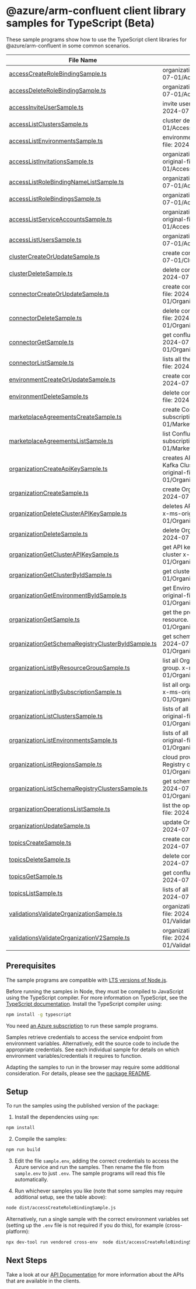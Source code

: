 # @azure/arm-confluent client library samples for TypeScript (Beta)

These sample programs show how to use the TypeScript client libraries for @azure/arm-confluent in some common scenarios.

| **File Name**                                                                                       | **Description**                                                                                                                                               |
| --------------------------------------------------------------------------------------------------- | ------------------------------------------------------------------------------------------------------------------------------------------------------------- |
| [accessCreateRoleBindingSample.ts][accesscreaterolebindingsample]                                   | organization role bindings x-ms-original-file: 2024-07-01/Access_CreateRoleBinding.json                                                                       |
| [accessDeleteRoleBindingSample.ts][accessdeleterolebindingsample]                                   | organization role bindings x-ms-original-file: 2024-07-01/Access_DeleteRoleBinding.json                                                                       |
| [accessInviteUserSample.ts][accessinviteusersample]                                                 | invite user to the organization x-ms-original-file: 2024-07-01/Access_InviteUser.json                                                                         |
| [accessListClustersSample.ts][accesslistclusterssample]                                             | cluster details x-ms-original-file: 2024-07-01/Access_ClusterList.json                                                                                        |
| [accessListEnvironmentsSample.ts][accesslistenvironmentssample]                                     | environment list of an organization x-ms-original-file: 2024-07-01/Access_EnvironmentList.json                                                                |
| [accessListInvitationsSample.ts][accesslistinvitationssample]                                       | organization accounts invitation details x-ms-original-file: 2024-07-01/Access_InvitationsList.json                                                           |
| [accessListRoleBindingNameListSample.ts][accesslistrolebindingnamelistsample]                       | organization role bindings x-ms-original-file: 2024-07-01/Access_RoleBindingNameList.json                                                                     |
| [accessListRoleBindingsSample.ts][accesslistrolebindingssample]                                     | organization role bindings x-ms-original-file: 2024-07-01/Access_RoleBindingList.json                                                                         |
| [accessListServiceAccountsSample.ts][accesslistserviceaccountssample]                               | organization service accounts details x-ms-original-file: 2024-07-01/Access_ServiceAccountsList.json                                                          |
| [accessListUsersSample.ts][accesslistuserssample]                                                   | organization users details x-ms-original-file: 2024-07-01/Access_UsersList.json                                                                               |
| [clusterCreateOrUpdateSample.ts][clustercreateorupdatesample]                                       | create confluent clusters x-ms-original-file: 2024-07-01/Cluster_Create.json                                                                                  |
| [clusterDeleteSample.ts][clusterdeletesample]                                                       | delete confluent cluster by id x-ms-original-file: 2024-07-01/Cluster_Delete.json                                                                             |
| [connectorCreateOrUpdateSample.ts][connectorcreateorupdatesample]                                   | create confluent connector by Name x-ms-original-file: 2024-07-01/Organization_CreateConnectorByName.json                                                     |
| [connectorDeleteSample.ts][connectordeletesample]                                                   | delete confluent connector by name x-ms-original-file: 2024-07-01/Organization_DeleteConnectorByName.json                                                     |
| [connectorGetSample.ts][connectorgetsample]                                                         | get confluent connector by Name x-ms-original-file: 2024-07-01/Organization_GetConnectorByName.json                                                           |
| [connectorListSample.ts][connectorlistsample]                                                       | lists all the connectors in a cluster x-ms-original-file: 2024-07-01/Organization_ConnectorList.json                                                          |
| [environmentCreateOrUpdateSample.ts][environmentcreateorupdatesample]                               | create confluent environment x-ms-original-file: 2024-07-01/Environment_Create.json                                                                           |
| [environmentDeleteSample.ts][environmentdeletesample]                                               | delete confluent environment by id x-ms-original-file: 2024-07-01/Environment_Delete.json                                                                     |
| [marketplaceAgreementsCreateSample.ts][marketplaceagreementscreatesample]                           | create Confluent Marketplace agreement in the subscription. x-ms-original-file: 2024-07-01/MarketplaceAgreements_Create.json                                  |
| [marketplaceAgreementsListSample.ts][marketplaceagreementslistsample]                               | list Confluent marketplace agreements in the subscription. x-ms-original-file: 2024-07-01/MarketplaceAgreements_List.json                                     |
| [organizationCreateApiKeySample.ts][organizationcreateapikeysample]                                 | creates API key for a schema registry Cluster ID or Kafka Cluster ID under a environment x-ms-original-file: 2024-07-01/Organization_CreateClusterAPIKey.json |
| [organizationCreateSample.ts][organizationcreatesample]                                             | create Organization resource x-ms-original-file: 2024-07-01/Organization_Create.json                                                                          |
| [organizationDeleteClusterAPIKeySample.ts][organizationdeleteclusterapikeysample]                   | deletes API key of a kafka or schema registry cluster x-ms-original-file: 2024-07-01/Organization_DeleteClusterAPIKey.json                                    |
| [organizationDeleteSample.ts][organizationdeletesample]                                             | delete Organization resource x-ms-original-file: 2024-07-01/Organization_Delete.json                                                                          |
| [organizationGetClusterAPIKeySample.ts][organizationgetclusterapikeysample]                         | get API key details of a kafka or schema registry cluster x-ms-original-file: 2024-07-01/Organization_GetClusterAPIKey.json                                   |
| [organizationGetClusterByIdSample.ts][organizationgetclusterbyidsample]                             | get cluster by Id x-ms-original-file: 2024-07-01/Organization_GetClusterById.json                                                                             |
| [organizationGetEnvironmentByIdSample.ts][organizationgetenvironmentbyidsample]                     | get Environment details by environment Id x-ms-original-file: 2024-07-01/Organization_GetEnvironmentById.json                                                 |
| [organizationGetSample.ts][organizationgetsample]                                                   | get the properties of a specific Organization resource. x-ms-original-file: 2024-07-01/Organization_Get.json                                                  |
| [organizationGetSchemaRegistryClusterByIdSample.ts][organizationgetschemaregistryclusterbyidsample] | get schema registry cluster by Id x-ms-original-file: 2024-07-01/Organization_GetSchemaRegistryClusterById.json                                               |
| [organizationListByResourceGroupSample.ts][organizationlistbyresourcegroupsample]                   | list all Organizations under the specified resource group. x-ms-original-file: 2024-07-01/Organization_ListByResourceGroup.json                               |
| [organizationListBySubscriptionSample.ts][organizationlistbysubscriptionsample]                     | list all organizations under the specified subscription. x-ms-original-file: 2024-07-01/Organization_ListBySubscription.json                                  |
| [organizationListClustersSample.ts][organizationlistclusterssample]                                 | lists of all the clusters in a environment x-ms-original-file: 2024-07-01/Organization_ClusterList.json                                                       |
| [organizationListEnvironmentsSample.ts][organizationlistenvironmentssample]                         | lists of all the environments in a organization x-ms-original-file: 2024-07-01/Organization_EnvironmentList.json                                              |
| [organizationListRegionsSample.ts][organizationlistregionssample]                                   | cloud provider regions available for creating Schema Registry clusters. x-ms-original-file: 2024-07-01/Organization_ListRegions.json                          |
| [organizationListSchemaRegistryClustersSample.ts][organizationlistschemaregistryclusterssample]     | get schema registry clusters x-ms-original-file: 2024-07-01/Organization_ListSchemaRegistryClusters.json                                                      |
| [organizationOperationsListSample.ts][organizationoperationslistsample]                             | list the operations for the provider x-ms-original-file: 2024-07-01/OrganizationOperations_List.json                                                          |
| [organizationUpdateSample.ts][organizationupdatesample]                                             | update Organization resource x-ms-original-file: 2024-07-01/Organization_Update.json                                                                          |
| [topicsCreateSample.ts][topicscreatesample]                                                         | create confluent topics by Name x-ms-original-file: 2024-07-01/Topics_Create.json                                                                             |
| [topicsDeleteSample.ts][topicsdeletesample]                                                         | delete confluent topic by name x-ms-original-file: 2024-07-01/Topics_Delete.json                                                                              |
| [topicsGetSample.ts][topicsgetsample]                                                               | get confluent topic by Name x-ms-original-file: 2024-07-01/Topics_Get.json                                                                                    |
| [topicsListSample.ts][topicslistsample]                                                             | lists of all the topics in a clusters x-ms-original-file: 2024-07-01/Organization_TopicList.json                                                              |
| [validationsValidateOrganizationSample.ts][validationsvalidateorganizationsample]                   | organization Validate proxy resource x-ms-original-file: 2024-07-01/Validations_ValidateOrganizations.json                                                    |
| [validationsValidateOrganizationV2Sample.ts][validationsvalidateorganizationv2sample]               | organization Validate proxy resource x-ms-original-file: 2024-07-01/Validations_ValidateOrganizationsV2.json                                                  |

## Prerequisites

The sample programs are compatible with [LTS versions of Node.js](https://github.com/nodejs/release#release-schedule).

Before running the samples in Node, they must be compiled to JavaScript using the TypeScript compiler. For more information on TypeScript, see the [TypeScript documentation][typescript]. Install the TypeScript compiler using:

```bash
npm install -g typescript
```

You need [an Azure subscription][freesub] to run these sample programs.

Samples retrieve credentials to access the service endpoint from environment variables. Alternatively, edit the source code to include the appropriate credentials. See each individual sample for details on which environment variables/credentials it requires to function.

Adapting the samples to run in the browser may require some additional consideration. For details, please see the [package README][package].

## Setup

To run the samples using the published version of the package:

1. Install the dependencies using `npm`:

```bash
npm install
```

2. Compile the samples:

```bash
npm run build
```

3. Edit the file `sample.env`, adding the correct credentials to access the Azure service and run the samples. Then rename the file from `sample.env` to just `.env`. The sample programs will read this file automatically.

4. Run whichever samples you like (note that some samples may require additional setup, see the table above):

```bash
node dist/accessCreateRoleBindingSample.js
```

Alternatively, run a single sample with the correct environment variables set (setting up the `.env` file is not required if you do this), for example (cross-platform):

```bash
npx dev-tool run vendored cross-env  node dist/accessCreateRoleBindingSample.js
```

## Next Steps

Take a look at our [API Documentation][apiref] for more information about the APIs that are available in the clients.

[accesscreaterolebindingsample]: https://github.com/Azure/azure-sdk-for-js/blob/main/sdk/confluent/arm-confluent/samples/v4-beta/typescript/src/accessCreateRoleBindingSample.ts
[accessdeleterolebindingsample]: https://github.com/Azure/azure-sdk-for-js/blob/main/sdk/confluent/arm-confluent/samples/v4-beta/typescript/src/accessDeleteRoleBindingSample.ts
[accessinviteusersample]: https://github.com/Azure/azure-sdk-for-js/blob/main/sdk/confluent/arm-confluent/samples/v4-beta/typescript/src/accessInviteUserSample.ts
[accesslistclusterssample]: https://github.com/Azure/azure-sdk-for-js/blob/main/sdk/confluent/arm-confluent/samples/v4-beta/typescript/src/accessListClustersSample.ts
[accesslistenvironmentssample]: https://github.com/Azure/azure-sdk-for-js/blob/main/sdk/confluent/arm-confluent/samples/v4-beta/typescript/src/accessListEnvironmentsSample.ts
[accesslistinvitationssample]: https://github.com/Azure/azure-sdk-for-js/blob/main/sdk/confluent/arm-confluent/samples/v4-beta/typescript/src/accessListInvitationsSample.ts
[accesslistrolebindingnamelistsample]: https://github.com/Azure/azure-sdk-for-js/blob/main/sdk/confluent/arm-confluent/samples/v4-beta/typescript/src/accessListRoleBindingNameListSample.ts
[accesslistrolebindingssample]: https://github.com/Azure/azure-sdk-for-js/blob/main/sdk/confluent/arm-confluent/samples/v4-beta/typescript/src/accessListRoleBindingsSample.ts
[accesslistserviceaccountssample]: https://github.com/Azure/azure-sdk-for-js/blob/main/sdk/confluent/arm-confluent/samples/v4-beta/typescript/src/accessListServiceAccountsSample.ts
[accesslistuserssample]: https://github.com/Azure/azure-sdk-for-js/blob/main/sdk/confluent/arm-confluent/samples/v4-beta/typescript/src/accessListUsersSample.ts
[clustercreateorupdatesample]: https://github.com/Azure/azure-sdk-for-js/blob/main/sdk/confluent/arm-confluent/samples/v4-beta/typescript/src/clusterCreateOrUpdateSample.ts
[clusterdeletesample]: https://github.com/Azure/azure-sdk-for-js/blob/main/sdk/confluent/arm-confluent/samples/v4-beta/typescript/src/clusterDeleteSample.ts
[connectorcreateorupdatesample]: https://github.com/Azure/azure-sdk-for-js/blob/main/sdk/confluent/arm-confluent/samples/v4-beta/typescript/src/connectorCreateOrUpdateSample.ts
[connectordeletesample]: https://github.com/Azure/azure-sdk-for-js/blob/main/sdk/confluent/arm-confluent/samples/v4-beta/typescript/src/connectorDeleteSample.ts
[connectorgetsample]: https://github.com/Azure/azure-sdk-for-js/blob/main/sdk/confluent/arm-confluent/samples/v4-beta/typescript/src/connectorGetSample.ts
[connectorlistsample]: https://github.com/Azure/azure-sdk-for-js/blob/main/sdk/confluent/arm-confluent/samples/v4-beta/typescript/src/connectorListSample.ts
[environmentcreateorupdatesample]: https://github.com/Azure/azure-sdk-for-js/blob/main/sdk/confluent/arm-confluent/samples/v4-beta/typescript/src/environmentCreateOrUpdateSample.ts
[environmentdeletesample]: https://github.com/Azure/azure-sdk-for-js/blob/main/sdk/confluent/arm-confluent/samples/v4-beta/typescript/src/environmentDeleteSample.ts
[marketplaceagreementscreatesample]: https://github.com/Azure/azure-sdk-for-js/blob/main/sdk/confluent/arm-confluent/samples/v4-beta/typescript/src/marketplaceAgreementsCreateSample.ts
[marketplaceagreementslistsample]: https://github.com/Azure/azure-sdk-for-js/blob/main/sdk/confluent/arm-confluent/samples/v4-beta/typescript/src/marketplaceAgreementsListSample.ts
[organizationcreateapikeysample]: https://github.com/Azure/azure-sdk-for-js/blob/main/sdk/confluent/arm-confluent/samples/v4-beta/typescript/src/organizationCreateApiKeySample.ts
[organizationcreatesample]: https://github.com/Azure/azure-sdk-for-js/blob/main/sdk/confluent/arm-confluent/samples/v4-beta/typescript/src/organizationCreateSample.ts
[organizationdeleteclusterapikeysample]: https://github.com/Azure/azure-sdk-for-js/blob/main/sdk/confluent/arm-confluent/samples/v4-beta/typescript/src/organizationDeleteClusterAPIKeySample.ts
[organizationdeletesample]: https://github.com/Azure/azure-sdk-for-js/blob/main/sdk/confluent/arm-confluent/samples/v4-beta/typescript/src/organizationDeleteSample.ts
[organizationgetclusterapikeysample]: https://github.com/Azure/azure-sdk-for-js/blob/main/sdk/confluent/arm-confluent/samples/v4-beta/typescript/src/organizationGetClusterAPIKeySample.ts
[organizationgetclusterbyidsample]: https://github.com/Azure/azure-sdk-for-js/blob/main/sdk/confluent/arm-confluent/samples/v4-beta/typescript/src/organizationGetClusterByIdSample.ts
[organizationgetenvironmentbyidsample]: https://github.com/Azure/azure-sdk-for-js/blob/main/sdk/confluent/arm-confluent/samples/v4-beta/typescript/src/organizationGetEnvironmentByIdSample.ts
[organizationgetsample]: https://github.com/Azure/azure-sdk-for-js/blob/main/sdk/confluent/arm-confluent/samples/v4-beta/typescript/src/organizationGetSample.ts
[organizationgetschemaregistryclusterbyidsample]: https://github.com/Azure/azure-sdk-for-js/blob/main/sdk/confluent/arm-confluent/samples/v4-beta/typescript/src/organizationGetSchemaRegistryClusterByIdSample.ts
[organizationlistbyresourcegroupsample]: https://github.com/Azure/azure-sdk-for-js/blob/main/sdk/confluent/arm-confluent/samples/v4-beta/typescript/src/organizationListByResourceGroupSample.ts
[organizationlistbysubscriptionsample]: https://github.com/Azure/azure-sdk-for-js/blob/main/sdk/confluent/arm-confluent/samples/v4-beta/typescript/src/organizationListBySubscriptionSample.ts
[organizationlistclusterssample]: https://github.com/Azure/azure-sdk-for-js/blob/main/sdk/confluent/arm-confluent/samples/v4-beta/typescript/src/organizationListClustersSample.ts
[organizationlistenvironmentssample]: https://github.com/Azure/azure-sdk-for-js/blob/main/sdk/confluent/arm-confluent/samples/v4-beta/typescript/src/organizationListEnvironmentsSample.ts
[organizationlistregionssample]: https://github.com/Azure/azure-sdk-for-js/blob/main/sdk/confluent/arm-confluent/samples/v4-beta/typescript/src/organizationListRegionsSample.ts
[organizationlistschemaregistryclusterssample]: https://github.com/Azure/azure-sdk-for-js/blob/main/sdk/confluent/arm-confluent/samples/v4-beta/typescript/src/organizationListSchemaRegistryClustersSample.ts
[organizationoperationslistsample]: https://github.com/Azure/azure-sdk-for-js/blob/main/sdk/confluent/arm-confluent/samples/v4-beta/typescript/src/organizationOperationsListSample.ts
[organizationupdatesample]: https://github.com/Azure/azure-sdk-for-js/blob/main/sdk/confluent/arm-confluent/samples/v4-beta/typescript/src/organizationUpdateSample.ts
[topicscreatesample]: https://github.com/Azure/azure-sdk-for-js/blob/main/sdk/confluent/arm-confluent/samples/v4-beta/typescript/src/topicsCreateSample.ts
[topicsdeletesample]: https://github.com/Azure/azure-sdk-for-js/blob/main/sdk/confluent/arm-confluent/samples/v4-beta/typescript/src/topicsDeleteSample.ts
[topicsgetsample]: https://github.com/Azure/azure-sdk-for-js/blob/main/sdk/confluent/arm-confluent/samples/v4-beta/typescript/src/topicsGetSample.ts
[topicslistsample]: https://github.com/Azure/azure-sdk-for-js/blob/main/sdk/confluent/arm-confluent/samples/v4-beta/typescript/src/topicsListSample.ts
[validationsvalidateorganizationsample]: https://github.com/Azure/azure-sdk-for-js/blob/main/sdk/confluent/arm-confluent/samples/v4-beta/typescript/src/validationsValidateOrganizationSample.ts
[validationsvalidateorganizationv2sample]: https://github.com/Azure/azure-sdk-for-js/blob/main/sdk/confluent/arm-confluent/samples/v4-beta/typescript/src/validationsValidateOrganizationV2Sample.ts
[apiref]: https://learn.microsoft.com/javascript/api/@azure/arm-confluent?view=azure-node-preview
[freesub]: https://azure.microsoft.com/free/
[package]: https://github.com/Azure/azure-sdk-for-js/tree/main/sdk/confluent/arm-confluent/README.md
[typescript]: https://www.typescriptlang.org/docs/home.html
